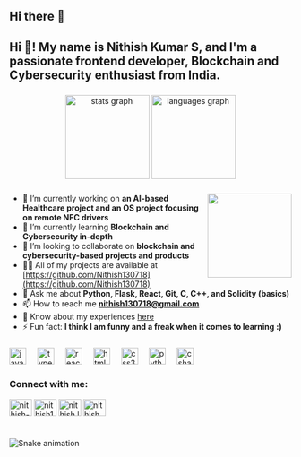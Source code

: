 ## Hi there 👋


<h2 align="left">Hi 👋! My name is Nithish Kumar S, and I'm a passionate frontend developer, Blockchain and Cybersecurity enthusiast from India.</h2>

###

<div align="center">
  <img src="https://github-readme-stats.vercel.app/api?username=nithish130718&hide_title=false&hide_rank=false&show_icons=true&include_all_commits=true&count_private=true&disable_animations=false&theme=dracula&locale=en&hide_border=false" height="150" alt="stats graph" />
  <img src="https://github-readme-stats.vercel.app/api/top-langs?username=nithish130718&locale=en&hide_title=false&layout=compact&card_width=320&langs_count=5&theme=dracula&hide_border=false" height="150" alt="languages graph" />
</div>

###

<img align="right" height="150" src="https://i.imgflip.com/65efzo.gif" />

###

- 🔭 I’m currently working on **an AI-based Healthcare project and an OS project focusing on remote NFC drivers**
- 🌱 I’m currently learning **Blockchain and Cybersecurity in-depth**
- 👯 I’m looking to collaborate on **blockchain and cybersecurity-based projects and products**
- 👨‍💻 All of my projects are available at [https://github.com/Nithish130718](https://github.com/Nithish130718)
- 💬 Ask me about **Python, Flask, React, Git, C, C++, and Solidity (basics)**
- 📫 How to reach me **nithish130718@gmail.com**
- 📄 Know about my experiences [here](http://bit.ly/3YOYoxz)
- ⚡ Fun fact: **I think I am funny and a freak when it comes to learning :)**

###

<div align="left">
  <img src="https://cdn.jsdelivr.net/gh/devicons/devicon/icons/javascript/javascript-original.svg" height="30" alt="javascript logo" />
  <img width="12" />
  <img src="https://cdn.jsdelivr.net/gh/devicons/devicon/icons/typescript/typescript-original.svg" height="30" alt="typescript logo" />
  <img width="12" />
  <img src="https://cdn.jsdelivr.net/gh/devicons/devicon/icons/react/react-original.svg" height="30" alt="react logo" />
  <img width="12" />
  <img src="https://cdn.jsdelivr.net/gh/devicons/devicon/icons/html5/html5-original.svg" height="30" alt="html5 logo" />
  <img width="12" />
  <img src="https://cdn.jsdelivr.net/gh/devicons/devicon/icons/css3/css3-original.svg" height="30" alt="css3 logo" />
  <img width="12" />
  <img src="https://cdn.jsdelivr.net/gh/devicons/devicon/icons/python/python-original.svg" height="30" alt="python logo" />
  <img width="12" />
  <img src="https://cdn.jsdelivr.net/gh/devicons/devicon/icons/csharp/csharp-original.svg" height="30" alt="csharp logo" />
</div>

###

<h3 align="left">Connect with me:</h3>
<p align="left">
  <a href="https://linkedin.com/in/nithish-kumar130718" target="blank"><img align="center" src="https://raw.githubusercontent.com/rahuldkjain/github-profile-readme-generator/master/src/images/icons/Social/linked-in-alt.svg" alt="nithish-kumar130718" height="30" width="40" /></a>
  <a href="[https://stackoverflow.com/users/nithish1807](https://stackoverflow.com/users/28127238/nithish1807)" target="blank"><img align="center" src="https://raw.githubusercontent.com/rahuldkjain/github-profile-readme-generator/master/src/images/icons/Social/stack-overflow.svg" alt="nithish1807" height="30" width="40" /></a>
  <a href="https://instagram.com/nithish.kumar18" target="blank"><img align="center" src="https://raw.githubusercontent.com/rahuldkjain/github-profile-readme-generator/master/src/images/icons/Social/instagram.svg" alt="nithish.lumar18" height="30" width="40" /></a>
  <a href="https://www.leetcode.com/nithish_kumar1807" target="blank"><img align="center" src="https://raw.githubusercontent.com/rahuldkjain/github-profile-readme-generator/master/src/images/icons/Social/leet-code.svg" alt="nithish_kumar1807" height="30" width="40" /></a>
</p>

###

<br clear="both">

<img src="https://raw.githubusercontent.com/maurodesouza/maurodesouza/output/snake.svg" alt="Snake animation" />

